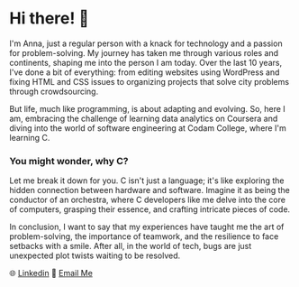 # Hi there! 👋

I'm Anna, just a regular person with a knack for technology and a passion for problem-solving. My journey has taken me through various roles and continents, shaping me into the person I am today. Over the last 10 years, I've done a bit of everything: from editing websites using WordPress and fixing HTML and CSS issues to organizing projects that solve city problems through crowdsourcing.

But life, much like programming, is about adapting and evolving. So, here I am, embracing the challenge of learning data analytics on Coursera and diving into the world of software engineering at Codam College, where I'm learning C.

### You might wonder, why C? 
Let me break it down for you. C isn't just a language; it's like exploring the hidden connection between hardware and software. Imagine it as being the conductor of an orchestra, where C developers like me delve into the core of computers, grasping their essence, and crafting intricate pieces of code.

In conclusion, I want to say that my experiences have taught me the art of problem-solving, the importance of teamwork, and the resilience to face setbacks with a smile. After all, in the world of tech, bugs are just unexpected plot twists waiting to be resolved.

🌐 [Linkedin](https://www.linkedin.com/in/annakrepkova/)
📧 [Email Me](mailto:krepkovamail@gmail.com)
